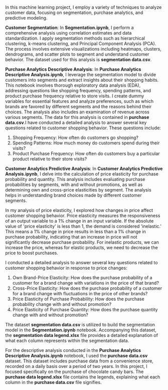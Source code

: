 In this machine learning project, I employ a variety of techniques to analyze customer data, focusing on segmentation, purchase analytics, and predictive modeling.

**Customer Segmentation**:
In **Segmentation.ipynb**, I perform a comprehensive analysis using correlation estimates and data standardization. I apply segmentation methods such as hierarchical clustering, k-means clustering, and Principal Component Analysis (PCA). The process involves extensive visualizations including heatmaps, clusters, dendrograms, and scatter plots to segment and understand customer behavior. The dataset used for this analysis is **segmentation data.csv**.

**Purchase Analytics Descriptive Analysis**:
In **Purchase Analytics Descriptive Analysis.ipynb**, I leverage the segmentation model to divide customers into segments and extract insights about their shopping habits. This notebook involves thorough exploratory data analysis (EDA), addressing questions like shopping frequency, spending patterns, and product purchase frequency relative to store visits. I create dummy variables for essential features and analyze preferences, such as which brands are favored by different segments and the reasons behind their choices. The analysis also includes an examination of revenue across various segments. The data for this analysis is contained in **purchase data.csv**.I have conducted a detailed analysis to answer several key questions related to customer shopping behavior. These questions include:

1. Shopping Frequency: How often do customers go shopping?
2. Spending Patterns: How much money do customers spend during their visits?
3. Product Purchase Frequency: How often do customers buy a particular product relative to their store visits?

**Customer Analytics Predictive Analysis**:
In **Customer Analytics Predictive Analysis.ipynb**, I delve into the calculation of price elasticity for purchase probability and quantity. This analysis includes evaluating purchase probabilities by segments, with and without promotions, as well as determining own and cross-price elasticities by segment. The analysis helps in understanding brand choices made by different customer segments.

In my analysis of price elasticity, I explored how changes in price affect customer shopping behavior. Price elasticity measures the responsiveness of an output variable to a 1% change in an input variable. If the absolute value of 'price elasticity' is less than 1, the demand is considered 'inelastic.' This means a 1% change in price results in less than a 1% change in purchase probability, indicating that an increase in price will not significantly decrease purchase probability. For inelastic products, we can increase the price, whereas for elastic products, we need to decrease the price to boost purchases.

I conducted a detailed analysis to answer several key questions related to customer shopping behavior in response to price changes:

1. Own Brand-Price Elasticity: How does the purchase probability of a customer for a brand change with variations in the price of that brand?
2. Cross-Price Elasticity: How does the purchase probability of a customer for a brand change with fluctuations in the price of other brands?
3. Price Elasticity of Purchase Probability: How does the purchase probability change with and without promotion?
4. Price Elasticity of Purchase Quantity: How does the purchase quantity change with and without promotion?

The dataset **segmentation data.csv** is utilized to build the segmentation model in the **Segmentation.ipynb** notebook. Accompanying this dataset, the **segmentation data legend.xlsx** file provides a detailed explanation of what each column represents within the segmentation data.

For the descriptive analysis conducted in the **Purchase Analytics Descriptive Analysis.ipynb** notebook, I used the **purchase data.csv** dataset. This dataset includes purchase data from a convenience store, recorded on a daily basis over a period of two years. In this project, I focused specifically on the purchase of chocolate candy bars. The **purchase data legend.xlsx** file contains the legends, explaining what each column in the **purchase data.csv** file signifies.
